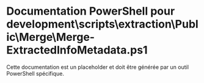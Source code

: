# Documentation PowerShell pour development\scripts\extraction\Public\Merge\Merge-ExtractedInfoMetadata.ps1

Cette documentation est un placeholder et doit être générée par un outil PowerShell spécifique.
